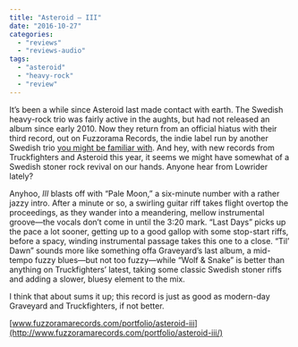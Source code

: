 ```yaml
---
title: "Asteroid – III"
date: "2016-10-27"
categories: 
  - "reviews"
  - "reviews-audio"
tags: 
  - "asteroid"
  - "heavy-rock"
  - "review"
---
```


It’s been a while since Asteroid last made contact with earth. The Swedish heavy-rock trio was fairly active in the aughts, but had not released an album since early 2010. Now they return from an official hiatus with their third record, out on Fuzzorama Records, the indie label run by another Swedish trio [you might be familiar with](https://hellbound.ca/2016/09/truckfighters-v/). And hey, with new records from Truckfighters and Asteroid this year, it seems we might have somewhat of a Swedish stoner rock revival on our hands. Anyone hear from Lowrider lately?

Anyhoo, _III_ blasts off with “Pale Moon,” a six-minute number with a rather jazzy intro. After a minute or so, a swirling guitar riff takes flight overtop the proceedings, as they wander into a meandering, mellow instrumental groove—the vocals don’t come in until the 3:20 mark. “Last Days” picks up the pace a lot sooner, getting up to a good gallop with some stop-start riffs, before a spacy, winding instrumental passage takes this one to a close. “Til’ Dawn” sounds more like something offa Graveyard’s last album, a mid-tempo fuzzy blues—but not too fuzzy—while “Wolf & Snake” is better than anything on Truckfighters’ latest, taking some classic Swedish stoner riffs and adding a slower, bluesy element to the mix.

I think that about sums it up; this record is just as good as modern-day Graveyard and Truckfighters, if not better.

[www.fuzzoramarecords.com/portfolio/asteroid-iii](http://www.fuzzoramarecords.com/portfolio/asteroid-iii/)
